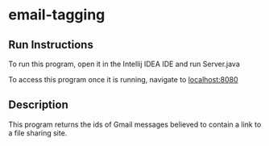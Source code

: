 # email-tagging

## Run Instructions
To run this program, open it in the Intellij IDEA IDE and run Server.java

To access this program once it is running, navigate to <localhost:8080>

## Description
This program returns the ids of Gmail messages believed to contain a link to a file sharing site.